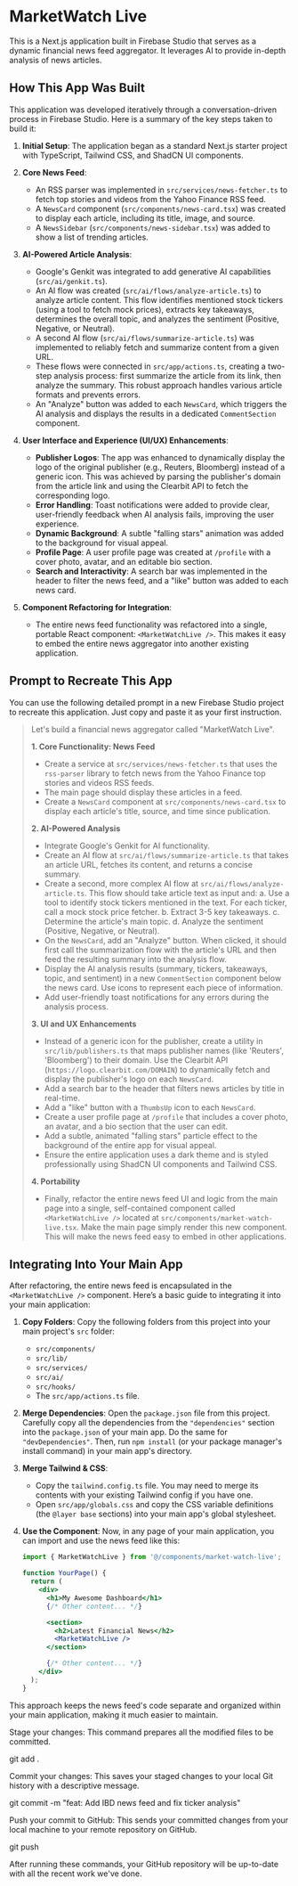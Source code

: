 # MarketWatch Live

This is a Next.js application built in Firebase Studio that serves as a dynamic financial news feed aggregator. It leverages AI to provide in-depth analysis of news articles.

## How This App Was Built

This application was developed iteratively through a conversation-driven process in Firebase Studio. Here is a summary of the key steps taken to build it:

1.  **Initial Setup**: The application began as a standard Next.js starter project with TypeScript, Tailwind CSS, and ShadCN UI components.

2.  **Core News Feed**:
    *   An RSS parser was implemented in `src/services/news-fetcher.ts` to fetch top stories and videos from the Yahoo Finance RSS feed.
    *   A `NewsCard` component (`src/components/news-card.tsx`) was created to display each article, including its title, image, and source.
    *   A `NewsSidebar` (`src/components/news-sidebar.tsx`) was added to show a list of trending articles.

3.  **AI-Powered Article Analysis**:
    *   Google's Genkit was integrated to add generative AI capabilities (`src/ai/genkit.ts`).
    *   An AI flow was created (`src/ai/flows/analyze-article.ts`) to analyze article content. This flow identifies mentioned stock tickers (using a tool to fetch mock prices), extracts key takeaways, determines the overall topic, and analyzes the sentiment (Positive, Negative, or Neutral).
    *   A second AI flow (`src/ai/flows/summarize-article.ts`) was implemented to reliably fetch and summarize content from a given URL.
    *   These flows were connected in `src/app/actions.ts`, creating a two-step analysis process: first summarize the article from its link, then analyze the summary. This robust approach handles various article formats and prevents errors.
    *   An "Analyze" button was added to each `NewsCard`, which triggers the AI analysis and displays the results in a dedicated `CommentSection` component.

4.  **User Interface and Experience (UI/UX) Enhancements**:
    *   **Publisher Logos**: The app was enhanced to dynamically display the logo of the original publisher (e.g., Reuters, Bloomberg) instead of a generic icon. This was achieved by parsing the publisher's domain from the article link and using the Clearbit API to fetch the corresponding logo.
    *   **Error Handling**: Toast notifications were added to provide clear, user-friendly feedback when AI analysis fails, improving the user experience.
    *   **Dynamic Background**: A subtle "falling stars" animation was added to the background for visual appeal.
    *   **Profile Page**: A user profile page was created at `/profile` with a cover photo, avatar, and an editable bio section.
    *   **Search and Interactivity**: A search bar was implemented in the header to filter the news feed, and a "like" button was added to each news card.

5.  **Component Refactoring for Integration**:
    *   The entire news feed functionality was refactored into a single, portable React component: `<MarketWatchLive />`. This makes it easy to embed the entire news aggregator into another existing application.

## Prompt to Recreate This App

You can use the following detailed prompt in a new Firebase Studio project to recreate this application. Just copy and paste it as your first instruction.

> Let's build a financial news aggregator called "MarketWatch Live".
>
> **1. Core Functionality: News Feed**
> - Create a service at `src/services/news-fetcher.ts` that uses the `rss-parser` library to fetch news from the Yahoo Finance top stories and videos RSS feeds.
> - The main page should display these articles in a feed.
> - Create a `NewsCard` component at `src/components/news-card.tsx` to display each article's title, source, and time since publication.
>
> **2. AI-Powered Analysis**
> - Integrate Google's Genkit for AI functionality.
> - Create an AI flow at `src/ai/flows/summarize-article.ts` that takes an article URL, fetches its content, and returns a concise summary.
> - Create a second, more complex AI flow at `src/ai/flows/analyze-article.ts`. This flow should take article text as input and:
>     a. Use a tool to identify stock tickers mentioned in the text. For each ticker, call a mock stock price fetcher.
>     b. Extract 3-5 key takeaways.
>     c. Determine the article's main topic.
>     d. Analyze the sentiment (Positive, Negative, or Neutral).
> - On the `NewsCard`, add an "Analyze" button. When clicked, it should first call the summarization flow with the article's URL and then feed the resulting summary into the analysis flow.
> - Display the AI analysis results (summary, tickers, takeaways, topic, and sentiment) in a new `CommentSection` component below the news card. Use icons to represent each piece of information.
> - Add user-friendly toast notifications for any errors during the analysis process.
>
> **3. UI and UX Enhancements**
> - Instead of a generic icon for the publisher, create a utility in `src/lib/publishers.ts` that maps publisher names (like 'Reuters', 'Bloomberg') to their domain. Use the Clearbit API (`https://logo.clearbit.com/DOMAIN`) to dynamically fetch and display the publisher's logo on each `NewsCard`.
> - Add a search bar to the header that filters news articles by title in real-time.
> - Add a "like" button with a `ThumbsUp` icon to each `NewsCard`.
> - Create a user profile page at `/profile` that includes a cover photo, an avatar, and a bio section that the user can edit.
> - Add a subtle, animated "falling stars" particle effect to the background of the entire app for visual appeal.
> - Ensure the entire application uses a dark theme and is styled professionally using ShadCN UI components and Tailwind CSS.
>
> **4. Portability**
> - Finally, refactor the entire news feed UI and logic from the main page into a single, self-contained component called `<MarketWatchLive />` located at `src/components/market-watch-live.tsx`. Make the main page simply render this new component. This will make the news feed easy to embed in other applications.

## Integrating Into Your Main App

After refactoring, the entire news feed is encapsulated in the `<MarketWatchLive />` component. Here’s a basic guide to integrating it into your main application:

1.  **Copy Folders**: Copy the following folders from this project into your main project's `src` folder:
    *   `src/components/`
    *   `src/lib/`
    *   `src/services/`
    *   `src/ai/`
    *   `src/hooks/`
    *   The `src/app/actions.ts` file.

2.  **Merge Dependencies**: Open the `package.json` file from this project. Carefully copy all the dependencies from the `"dependencies"` section into the `package.json` of your main app. Do the same for `"devDependencies"`. Then, run `npm install` (or your package manager's install command) in your main app's directory.

3.  **Merge Tailwind & CSS**:
    *   Copy the `tailwind.config.ts` file. You may need to merge its contents with your existing Tailwind config if you have one.
    *   Open `src/app/globals.css` and copy the CSS variable definitions (the `@layer base` sections) into your main app's global stylesheet.

4.  **Use the Component**: Now, in any page of your main application, you can import and use the news feed like this:

    ```jsx
    import { MarketWatchLive } from '@/components/market-watch-live';

    function YourPage() {
      return (
        <div>
          <h1>My Awesome Dashboard</h1>
          {/* Other content... */}

          <section>
            <h2>Latest Financial News</h2>
            <MarketWatchLive />
          </section>

          {/* Other content... */}
        </div>
      );
    }
    ```

This approach keeps the news feed's code separate and organized within your main application, making it much easier to maintain.


Stage your changes: This command prepares all the modified files to be committed.

git add .

Commit your changes: This saves your staged changes to your local Git history with a descriptive message.

git commit -m "feat: Add IBD news feed and fix ticker analysis"

Push your commit to GitHub: This sends your committed changes from your local machine to your remote repository on GitHub.

git push

After running these commands, your GitHub repository will be up-to-date with all the recent work we've done.